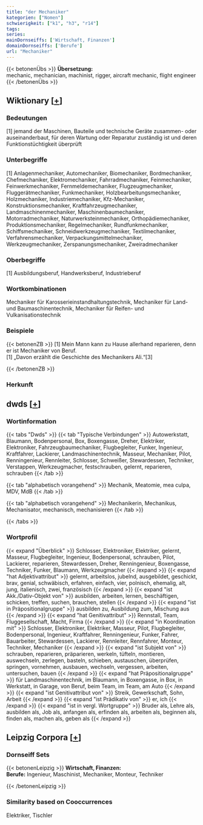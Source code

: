```yaml
---
title: "der Mechaniker"
kategorien: ["Nomen"]
schwierigkeit: ["k1", "h3", "r14"]
tags:
series:
mainDornseiffs: ['Wirtschaft, Finanzen']
domainDornseiffs: ['Berufe']
url: "Mechaniker"
---
```


{{< betonenÜbs >}}
**Übersetzung:**  
mechanic, mechanician, machinist, rigger, aircraft mechanic, flight engineer  
{{< /betonenÜbs >}}

## Wiktionary [[+](https://de.wiktionary.org/wiki/Mechaniker)]

### Bedeutungen
[1] jemand der Maschinen, Bauteile und technische Geräte zusammen- oder auseinanderbaut, für deren Wartung oder Reparatur zuständig ist und deren Funktionstüchtigkeit überprüft  

### Unterbegriffe
[1] Anlagenmechaniker, Automechaniker, Biomechaniker, Bordmechaniker, Chefmechaniker, Elektromechaniker, Fahrradmechaniker, Feinmechaniker, Feinwerkmechaniker, Fernmeldemechaniker, Flugzeugmechaniker, Fluggerätmechaniker, Funkmechaniker, Holzbearbeitungsmechaniker, Holzmechaniker, Industriemechaniker, Kfz-Mechaniker, Konstruktionsmechaniker, Kraftfahrzeugmechaniker, Landmaschinenmechaniker, Maschinenbaumechaniker, Motorradmechaniker, Naturwerksteinmechaniker, Orthopädiemechaniker, Produktionsmechaniker, Regelmechaniker, Rundfunkmechaniker, Schiffsmechaniker, Schneidwerkzeugmechaniker, Textilmechaniker, Verfahrensmechaniker, Verpackungsmittelmechaniker, Werkzeugmechaniker, Zerspanungsmechaniker, Zweiradmechaniker  

### Oberbegriffe
[1] Ausbildungsberuf, Handwerksberuf, Industrieberuf  

### Wortkombinationen
Mechaniker für Karosserieinstandhaltungstechnik, Mechaniker für Land- und Baumaschinentechnik, Mechaniker für Reifen- und Vulkanisationstechnik  

### Beispiele
{{< betonenZB >}}
[1] Mein Mann kann zu Hause allerhand reparieren, denn er ist Mechaniker von Beruf.  
[1] „Davon erzählt die Geschichte des Mechanikers Ali.“[3]  

{{< /betonenZB >}}
### Herkunft



## dwds [[+](https://www.dwds.de/wb/Mechaniker)]

### Wortinformation
{{< tabs "Dwds" >}}
{{< tab "Typische Verbindungen" >}}
Autowerkstatt, Blaumann, Bodenpersonal, Box, Boxengasse, Dreher, Elektriker, Elektroniker, Fahrzeugbaumechaniker, Flugbegleiter, Funker, Ingenieur, Kraftfahrer, Lackierer, Landmaschinentechnik, Masseur, Mechaniker, Pilot, Renningenieur, Rennleiter, Schlosser, Schweißer, Stewardessen, Techniker, Verstappen, Werkzeugmacher, festschrauben, gelernt, reparieren, schrauben
{{< /tab >}}

{{< tab "alphabetisch vorangehend" >}}
Mechanik, Meatomie, mea culpa, MDV, MdB
{{< /tab >}}

{{< tab "alphabetisch vorangehend" >}}
Mechanikerin, Mechanikus, Mechanisator, mechanisch, mechanisieren
{{< /tab >}}

{{< /tabs >}}

### Wortprofil
{{< expand "Überblick" >}} Schlosser, Elektroniker, Elektriker, gelernt, Masseur, Flugbegleiter, Ingenieur, Bodenpersonal, schrauben, Pilot, Lackierer, reparieren, Stewardessen, Dreher, Renningenieur, Boxengasse, Techniker, Funker, Blaumann, Werkzeugmacher {{< /expand >}}
{{< expand "hat Adjektivattribut" >}} gelernt, arbeitslos, jubelnd, ausgebildet, geschickt, brav, genial, schwäbisch, erfahren, einfach, vier, polnisch, ehemalig, alt, jung, italienisch, zwei, französisch {{< /expand >}}
{{< expand "ist Akk./Dativ-Objekt von" >}} ausbilden, arbeiten, lernen, beschäftigen, schicken, treffen, suchen, brauchen, stellen {{< /expand >}}
{{< expand "ist in Präpositionalgruppe" >}} ausbilden zu, Ausbildung zum, Mischung aus {{< /expand >}}
{{< expand "hat Genitivattribut" >}} Rennstall, Team, Fluggesellschaft, Macht, Firma {{< /expand >}}
{{< expand "in Koordination mit" >}} Schlosser, Elektroniker, Elektriker, Masseur, Pilot, Flugbegleiter, Bodenpersonal, Ingenieur, Kraftfahrer, Renningenieur, Funker, Fahrer, Bauarbeiter, Stewardessen, Lackierer, Rennleiter, Rennfahrer, Monteur, Techniker, Mechaniker {{< /expand >}}
{{< expand "ist Subjekt von" >}} schrauben, reparieren, präparieren, werkeln, tüfteln, montieren, auswechseln, zerlegen, basteln, schieben, austauschen, überprüfen, springen, vornehmen, ausbauen, wechseln, vergessen, arbeiten, untersuchen, bauen {{< /expand >}}
{{< expand "hat Präpositionalgruppe" >}} für Landmaschinentechnik, im Blaumann, in Boxengasse, in Box, in Werkstatt, in Garage, von Beruf, beim Team, im Team, am Auto {{< /expand >}}
{{< expand "ist Genitivattribut von" >}} Streik, Gewerkschaft, Sohn, Arbeit {{< /expand >}}
{{< expand "ist Prädikativ von" >}} er, ich {{< /expand >}}
{{< expand "ist in vergl. Wortgruppe" >}} Bruder als, Lehre als, ausbilden als, Job als, anfangen als, erfinden als, arbeiten als, beginnen als, finden als, machen als, geben als {{< /expand >}}

## Leipzig Corpora [[+](https://corpora.uni-leipzig.de/en/res?word=Mechaniker&corpusId=deu_newscrawl-public_2018)]

### Dornseiff Sets
{{< betonenLeipzig >}}
**Wirtschaft, Finanzen:**  
**Berufe:** Ingenieur, Maschinist, Mechaniker, Monteur, Techniker  

{{< /betonenLeipzig >}}

### Similarity based on Cooccurrences
Elektriker, Tischler

